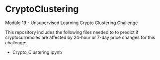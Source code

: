 # CryptoClustering
Module 19 - Unsupervised Learning Crypto Clustering Challenge

This repository includes the following files needed to to predict if cryptocurrencies are affected by 24-hour or 7-day price changes for this challenge:

- Crypto_Clustering.ipynb
